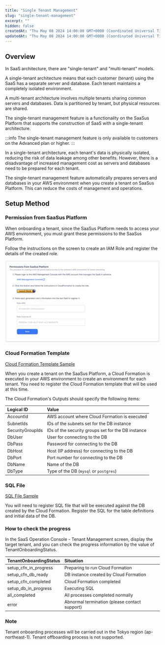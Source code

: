 ```yaml
---
title: "Single Tenant Management"
slug: "single-tenant-management"
excerpt: ""
hidden: false
createdAt: "Thu May 08 2024 14:00:00 GMT+0000 (Coordinated Universal Time)"
updatedAt: "Thu May 08 2024 14:00:00 GMT+0000 (Coordinated Universal Time)"
---
```


## Overview

In SaaS architecture, there are "single-tenant" and "multi-tenant" models.

A single-tenant architecture means that each customer (tenant) using the SaaS has a separate server and database. Each tenant maintains a completely isolated environment.

A multi-tenant architecture involves multiple tenants sharing common servers and databases. Data is partitioned by tenant, but physical resources are shared.

The single-tenant management feature is a functionality on the SaaSus Platform that supports the construction of SaaS with a single-tenant architecture.

:::info
The single-tenant management feature is only available to customers on the Advanced plan or higher.
:::

In a single-tenant architecture, each tenant's data is physically isolated, reducing the risk of data leakage among other benefits. However, there is a disadvantage of increased management cost as servers and databases need to be prepared for each tenant.

The single-tenant management feature automatically prepares servers and databases in your AWS environment when you create a tenant on SaaSus Platform. This can reduce the costs of management and operations.

## Setup Method

### Permission from SaaSus Platform

When onboarding a tenant, since the SaaSus Platform needs to access your AWS environment, you must grant these permissions to the SaaSus Platform.

Follow the instructions on the screen to create an IAM Role and register the details of the created role.

![settings-role](/img/part-4/single-tenant-management/settings-role.png)

### Cloud Formation Template

<a download="singletenant-cf-sample.yml" href="/file/singletenant-cf-sample.yml"> Cloud Formation Template Sample </a>

When you create a tenant on the SaaSus Platform, a Cloud Formation is executed in your AWS environment to create an environment for each tenant. You need to register the Cloud Formation template that will be used at this time.

The Cloud Formation's Outputs should specify the following items:

| Logical ID       | Value                                              |
| :--------------- | :------------------------------------------------- |
| AccountId        | AWS account where Cloud Formation is executed      |
| SubnetIds        | IDs of the subnets set for the DB instance         |
| SecurityGroupIds | IDs of the security groups set for the DB instance |
| DbUser           | User for connecting to the DB                      |
| DbPass           | Password for connecting to the DB                  |
| DbHost           | Host (IP address) for connecting to the DB         |
| DbPort           | Port number for connecting to the DB               |
| DbName           | Name of the DB                                     |
| DbType           | Type of the DB (`mysql` or `postgres`)             |

### SQL File

<a download="singletenant-sample.sql" href="/file/singletenant-sample.sql"> SQL File Sample </a>

You will need to register SQL file that will be executed against the DB created by the Cloud Formation. Register the SQL for the table definitions and initial data of the DB.

### How to check the progress

In the SaaS Operation Console - Tenant Management screen, display the target tenant, and you can check the progress information by the value of TenantOnboardingStatus.

| TenantOnboardingStatus | Situation                                     |
| :--------------------- | :-------------------------------------------- |
| setup_cfn_in_progress  | Preparing to run Cloud Formation              |
| setup_cfn_db_ready     | DB instance created by Cloud Formation        |
| setup_cfn_completed    | Cloud Formation completed                     |
| setup_db_in_progress   | Executing SQL                                 |
| all_completed          | All processes completed normally              |
| error                  | Abnormal termination (please contact support) |

### Note

Tenant onboarding processes will be carried out in the Tokyo region (ap-northeast-1).
Tenant offboarding process is not supported.
